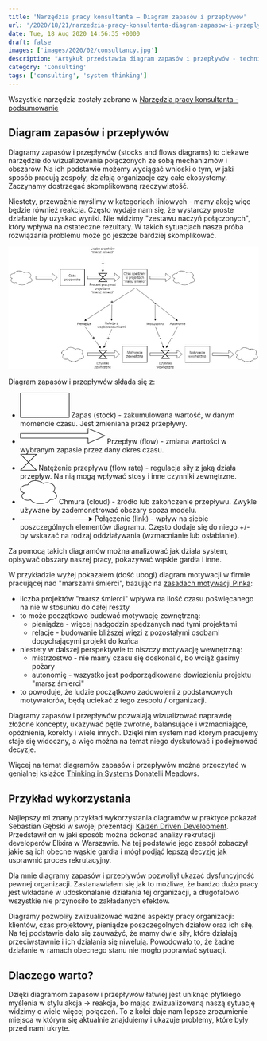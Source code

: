 ```yaml
---
title: 'Narzędzia pracy konsultanta – Diagram zapasów i przepływów'
url: '/2020/18/21/narzedzia-pracy-konsultanta-diagram-zapasow-i-przeplywow/'
date: Tue, 18 Aug 2020 14:56:35 +0000
draft: false
images: ['images/2020/02/consultancy.jpg']
description: "Artykuł przedstawia diagram zapasów i przepływów - technikę mapowania złożonych systemów."
category: 'Consulting'
tags: ['consulting', 'system thinking']
---
```


Wszystkie narzędzia zostały zebrane w [Narzędzia pracy konsultanta - podsumowanie](/2020/02/04/narzedzia-pracy-konsultanta-podsumowanie)

## Diagram zapasów i przepływów
Diagramy zapasów i przepływów (stocks and flows diagrams) to ciekawe narzędzie do wizualizowania połączonych ze sobą mechanizmów i obszarów. Na ich podstawie możemy wyciągać wnioski o tym, w jaki sposób pracują zespoły, działają organizacje czy całe ekosystemy. Zaczynamy dostrzegać skomplikowaną rzeczywistość.

Niestety, przeważnie myślimy w kategoriach liniowych - mamy akcję więc będzie również reakcja. Często wydaje nam się, że wystarczy proste działanie by uzyskać wyniki. Nie widzimy "zestawu naczyń połączonych", który wpływa na ostateczne rezultaty. W takich sytuacjach nasza próba rozwiązania problemu może go jeszcze bardziej skomplikować.

![Diagram systemu motywacji](diagram-systemu-motywacji.jpg)

Diagram zapasów i przepływów składa się z:
- ![](Stos.png) Zapas (stock) - zakumulowana wartość, w danym momencie czasu. Jest zmieniana przez przepływy.
- ![](Przeplyw.png) Przepływ (flow) - zmiana wartości w wybranym zapasie przez dany okres czasu.
- ![](Natezenie-przeplywu.png) Natężenie przepływu (flow rate) - regulacja siły z jaką działa przepływ. Na nią mogą wpływać stosy i inne czynniki zewnętrzne.
- ![](Chmura.png) Chmura (cloud) - źródło lub zakończenie przepływu. Zwykle używane by zademonstrować obszary spoza modelu.
- ![](Link.png) Połączenie (link) - wpływ na siebie poszczególnych elementów diagramu. Często dodaje się do niego +/- by wskazać na rodzaj oddziaływania (wzmacnianie lub osłabianie).

Za pomocą takich diagramów można analizować jak działa system, opisywać obszary naszej pracy, pokazywać wąskie gardła i inne.

W przykładzie wyżej pokazałem (dość ubogi) diagram motywacji w firmie pracującej nad "marszami śmierci", bazując na [zasadach motywacji Pinka](https://www.goodreads.com/book/show/6452796-drive):
- liczba projektów "marsz śmierci" wpływa na ilość czasu poświęcanego na nie w stosunku do całej reszty
- to może początkowo budować motywację zewnętrzną:
	- pieniądze - więcej nadgodzin spędzanych nad tymi projektami
	- relacje - budowanie bliższej więzi z pozostałymi osobami dopychającymi projekt do końca
- niestety w dalszej perspektywie to niszczy motywację wewnętrzną:
	- mistrzostwo - nie mamy czasu się doskonalić, bo wciąż gasimy pożary
	- autonomię - wszystko jest podporządkowane dowiezieniu projektu "marsz śmierci"
- to powoduje, że ludzie początkowo zadowoleni z podstawowych motywatorów, będą uciekać z tego zespołu / organizacji. 

Diagramy zapasów i przepływów pozwalają wizualizować naprawdę złożone koncepty, ukazywać pętle zwrotne, balansujące i wzmacniające, opóźnienia, korekty i wiele innych. Dzięki nim system nad którym pracujemy staje się widoczny, a więc można na temat niego dyskutować i podejmować decyzje.

Więcej na temat diagramów zapasów i przepływów można przeczytać w genialnej książce [Thinking in Systems](https://www.goodreads.com/book/show/3828902-thinking-in-systems) Donatelli Meadows.

## Przykład wykorzystania
Najlepszy mi znany przykład wykorzystania diagramów w praktyce pokazał Sebastian Gębski w swojej prezentacji [Kaizen Driven Development](https://youtu.be/mvGYSMZfWro?t=1337). Przedstawił on w jaki sposób można dokonać analizy rekrutacji developerów Elixira w Warszawie. Na tej podstawie jego zespół zobaczył jakie są ich obecne wąskie gardła i mógł podjąć lepszą decyzję jak usprawnić proces rekrutacyjny.

Dla mnie diagramy zapasów i przepływów pozwoliył ukazać dysfuncyjność pewnej organizacji. Zastanawiałem się jak to możliwe, że bardzo dużo pracy jest wkładane w udoskonalanie działania tej organizacji, a długofalowo wszystkie nie przynosiło to zakładanych efektów.

Diagramy pozwoliły zwizualizować ważne aspekty pracy organizacji: klientów, czas projektowy, pieniądze poszczególnych działów oraz ich siłę. Na tej podstawie dało się zauważyć, że mamy dwie siły, które działają przeciwstawnie i ich działania się niwelują. Powodowało to, że żadne działanie w ramach obecnego stanu nie mogło poprawiać sytuacji.

## Dlaczego warto?
Dzięki diagramom zapasów i przepływów łatwiej jest uniknąć płytkiego myślenia w stylu akcja -> reakcja, bo mając zwizualizowaną naszą sytuację widzimy o wiele więcej połączeń. To z kolei daje nam lepsze zrozumienie miejsca w którym się aktualnie znajdujemy i ukazuje problemy, które były przed nami ukryte.
